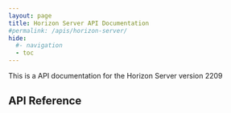 ```yaml
---
layout: page
title: Horizon Server API Documentation
#permalink: /apis/horizon-server/
hide:
  #- navigation
  - toc
---
```


This is a API documentation for the Horizon Server version 2209

## API Reference
<swagger-ui src="rest-api-swagger-docs.json"/>
